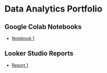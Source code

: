 # Data Analytics Portfolio

## Google Colab Notebooks
- [Notebook 1](https://colab.research.google.com/drive/1tFAUh2t07ELXP283mAmTS8C6HqVuQEgw?usp=sharing)

## Looker Studio Reports
- [Report 1](https://lookerstudio.google.com/s/jVutgGZ7kvk)